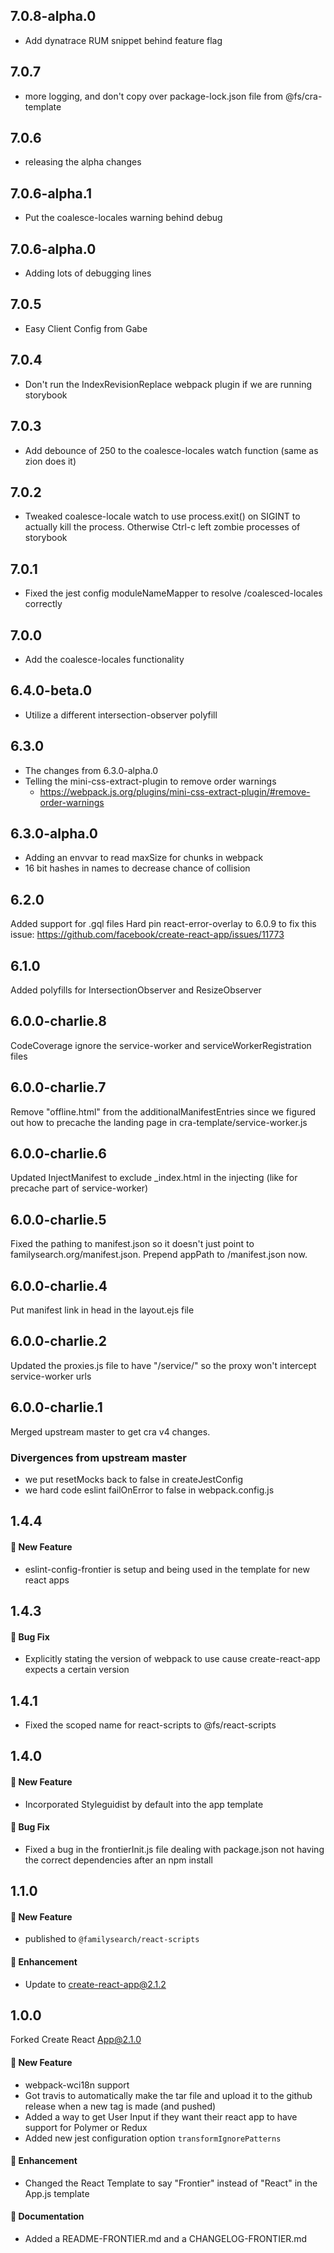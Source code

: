 ## 7.0.8-alpha.0
- Add dynatrace RUM snippet behind feature flag

## 7.0.7
- more logging, and don't copy over package-lock.json file from @fs/cra-template

## 7.0.6
- releasing the alpha changes

## 7.0.6-alpha.1
- Put the coalesce-locales warning behind debug

## 7.0.6-alpha.0
- Adding lots of debugging lines

## 7.0.5
- Easy Client Config from Gabe

## 7.0.4
- Don't run the IndexRevisionReplace webpack plugin if we are running storybook

## 7.0.3
- Add debounce of 250 to the coalesce-locales watch function (same as zion does it)

## 7.0.2
- Tweaked coalesce-locale watch to use process.exit() on SIGINT to actually kill the process. Otherwise Ctrl-c left zombie processes of storybook

## 7.0.1
- Fixed the jest config moduleNameMapper to resolve /coalesced-locales correctly

## 7.0.0
- Add the coalesce-locales functionality

## 6.4.0-beta.0
- Utilize a different intersection-observer polyfill

## 6.3.0
- The changes from 6.3.0-alpha.0
- Telling the mini-css-extract-plugin to remove order warnings
  - https://webpack.js.org/plugins/mini-css-extract-plugin/#remove-order-warnings

## 6.3.0-alpha.0

- Adding an envvar to read maxSize for chunks in webpack
- 16 bit hashes in names to decrease chance of collision 

## 6.2.0

Added support for .gql files
Hard pin react-error-overlay to 6.0.9 to fix this issue: https://github.com/facebook/create-react-app/issues/11773

## 6.1.0

Added polyfills for IntersectionObserver and ResizeObserver

## 6.0.0-charlie.8

CodeCoverage ignore the service-worker and serviceWorkerRegistration files

## 6.0.0-charlie.7

Remove "offline.html" from the additionalManifestEntries since we figured out how to precache the
landing page in cra-template/service-worker.js

## 6.0.0-charlie.6

Updated InjectManifest to exclude _index.html in the injecting (like for precache part of service-worker)

## 6.0.0-charlie.5

Fixed the pathing to manifest.json so it doesn't just point to familysearch.org/manifest.json.
Prepend appPath to /manifest.json now.

## 6.0.0-charlie.4

Put manifest link in head in the layout.ejs file

## 6.0.0-charlie.2

Updated the proxies.js file to have "/service/" so the proxy won't intercept service-worker urls

## 6.0.0-charlie.1

Merged upstream master to get cra v4 changes.

### Divergences from upstream master
- we put resetMocks back to false in createJestConfig
- we hard code eslint failOnError to false in webpack.config.js

## 1.4.4

#### :rocket: New Feature

- eslint-config-frontier is setup and being used in the template for new react apps

## 1.4.3

#### :bug: Bug Fix

- Explicitly stating the version of webpack to use cause create-react-app expects a certain version

## 1.4.1

- Fixed the scoped name for react-scripts to @fs/react-scripts

## 1.4.0

#### :rocket: New Feature

- Incorporated Styleguidist by default into the app template

#### :bug: Bug Fix

- Fixed a bug in the frontierInit.js file dealing with package.json not having the correct dependencies after an npm install

## 1.1.0

#### :rocket: New Feature

- published to `@familysearch/react-scripts`

#### :star2: Enhancement

- Update to create-react-app@2.1.2

## 1.0.0

Forked Create React App@2.1.0

#### :rocket: New Feature

- webpack-wci18n support
- Got travis to automatically make the tar file and upload it to the github release when a new tag is made (and pushed)
- Added a way to get User Input if they want their react app to have support for Polymer or Redux
- Added new jest configuration option `transformIgnorePatterns`

#### :star2: Enhancement

- Changed the React Template to say "Frontier" instead of "React" in the App.js template

#### :memo: Documentation

- Added a README-FRONTIER.md and a CHANGELOG-FRONTIER.md
